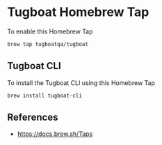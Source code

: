 # Tugboat Homebrew Tap

To enable this Homebrew Tap

```sh
brew tap tugboatqa/tugboat
```

## Tugboat CLI

To install the Tugboat CLI using this Homebrew Tap

```sh
brew install tugboat-cli
```

## References

* https://docs.brew.sh/Taps
